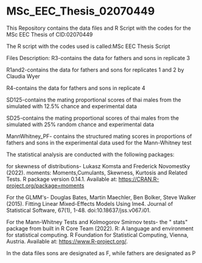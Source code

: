 # MSc_EEC_Thesis_02070449
This Repository contains the data files and R Script with the codes for the MSc EEC Thesis of CID:02070449

The R script with the codes used is called:MSc EEC Thesis Script

Files Description: 
R3-contains the data for fathers and sons in replicate 3

R1and2-contains the data for fathers and sons for replicates 1 and 2 by Claudia Wyer 

R4-contains the data for fathers and sons in replicate 4 

SD125-contains the mating proportional scores of thai males from the simulated with 12.5% chance and experimental data 

SD25-contains the mating proportional scores of thai males from the simulated with 25% random chance and experimental data 

MannWhitney_PF- contains the structured mating scores in proportions of fathers and sons in the experimental data used for the Mann-Whitney test

The statistical analysis are conducted with the following packages: 

for skewness of distributions- Lukasz Komsta and Frederick Novomestky (2022). moments: Moments,Cumulants, Skewness, Kurtosis and Related Tests. R package version 0.14.1. Available at:   https://CRAN.R-project.org/package=moments   

For the GLMM's- Douglas Bates, Martin Maechler, Ben Bolker, Steve Walker (2015). Fitting Linear
  Mixed-Effects Models Using lme4. Journal of Statistical Software, 67(1), 1-48.
  doi:10.18637/jss.v067.i01.  
  
  For the Mann-Whitney Tests and Kolmogorov Smirnov tests- the " stats" package from built in  R Core Team (2022). R: A language and environment for statistical computing. R Foundation for Statistical Computing, Vienna, Austria. Available at: https://www.R-project.org/.  
  
  In the data files sons are designated as F, while fathers are designated as P
  
